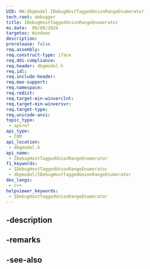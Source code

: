 ```yaml
---
UID: NN:dbgmodel.IDebugHostTaggedUnionRangeEnumerator
tech.root: debugger
title: IDebugHostTaggedUnionRangeEnumerator
ms.date:  08/08/2024
targetos: Windows
description: 
prerelease: false
req.assembly: 
req.construct-type: iface
req.ddi-compliance: 
req.header: dbgmodel.h
req.idl: 
req.include-header: 
req.max-support: 
req.namespace: 
req.redist: 
req.target-min-winverclnt: 
req.target-min-winversvr: 
req.target-type: 
req.unicode-ansi: 
topic_type:
 - apiref
api_type:
 - COM
api_location:
 - dbgmodel.h
api_name:
 - IDebugHostTaggedUnionRangeEnumerator
f1_keywords:
 - IDebugHostTaggedUnionRangeEnumerator
 - dbgmodel/IDebugHostTaggedUnionRangeEnumerator
dev_langs:
 - c++
helpviewer_keywords:
 - IDebugHostTaggedUnionRangeEnumerator
---
```


## -description

## -remarks

## -see-also


